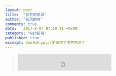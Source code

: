 ```yaml
---
layout: post
title:  "总共的资源"
author: "长风朗月"
comments: true
date:   2017-8-07 07:10:11 +0800
category: "web前端"
published: true
excerpt: Vue从Angular里面抄了哪些东西？
---
```

><iframe frameborder="no" border="0" marginwidth="0" marginheight="0" width=298 height=52 src="http://music.163.com/outchain/player?type=2&id=32192436&auto=0&height=32"></iframe>